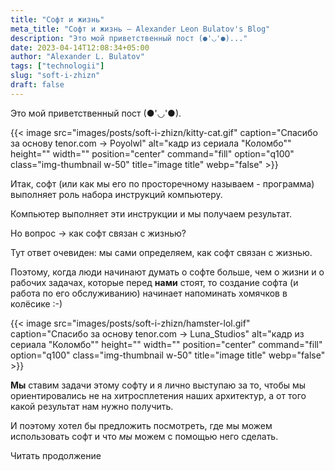 ```yaml
---
title: "Софт и жизнь"
meta_title: "Софт и жизнь — Alexander Leon Bulatov's Blog"
description: "Это мой приветственный пост (●'◡'●)..."
date: 2023-04-14T12:08:34+05:00
author: "Alexander L. Bulatov"
tags: ["technologii"]
slug: "soft-i-zhizn"
draft: false
---
```


Это мой приветственный пост (●'◡'●).

{{< image src="images/posts/soft-i-zhizn/kitty-cat.gif" caption="Спасибо за основу tenor.com → Poyolwl" alt="кадр из сериала &quot;Коломбо&quot;" height="" width="" position="center" command="fill" option="q100" class="img-thumbnail w-50" title="image title"  webp="false" >}}

Итак, софт (или как мы его по просторечному называем - программа) выполняет роль набора инструкций компьютеру.

Компьютер выполняет эти инструкции и мы получаем результат.

Но вопрос → как софт связан с жизнью?

Тут ответ очевиден: мы сами определяем, как софт связан с жизнью.

Поэтому, когда люди начинают думать о софте больше, чем о жизни и о рабочих задачах, которые перед <strong>нами</strong> стоят, то создание софта (и работа по его обслуживанию) начинает напоминать хомячков в колёсике :-)

{{< image src="images/posts/soft-i-zhizn/hamster-lol.gif" caption="Спасибо за основу tenor.com → Luna_Studios" alt="кадр из сериала &quot;Коломбо&quot;" height="" width="" position="center" command="fill" option="q100" class="img-thumbnail w-50" title="image title"  webp="false" >}}

<strong>Мы</strong> ставим задачи этому софту и я лично выступаю за то, чтобы мы ориентировались не на хитросплетения наших архитектур, а от того какой результат нам нужно получить.

И поэтому хотел бы предложить посмотреть, где мы можем использовать софт и что <em>мы</em> можем с помощью него сделать.

<a typt="button" class="btn btn-outline-primary">Читать продолжение</a>